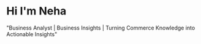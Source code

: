 # Hi I'm Neha
"Business Analyst | Business Insights | Turning Commerce Knowledge into Actionable Insights"
